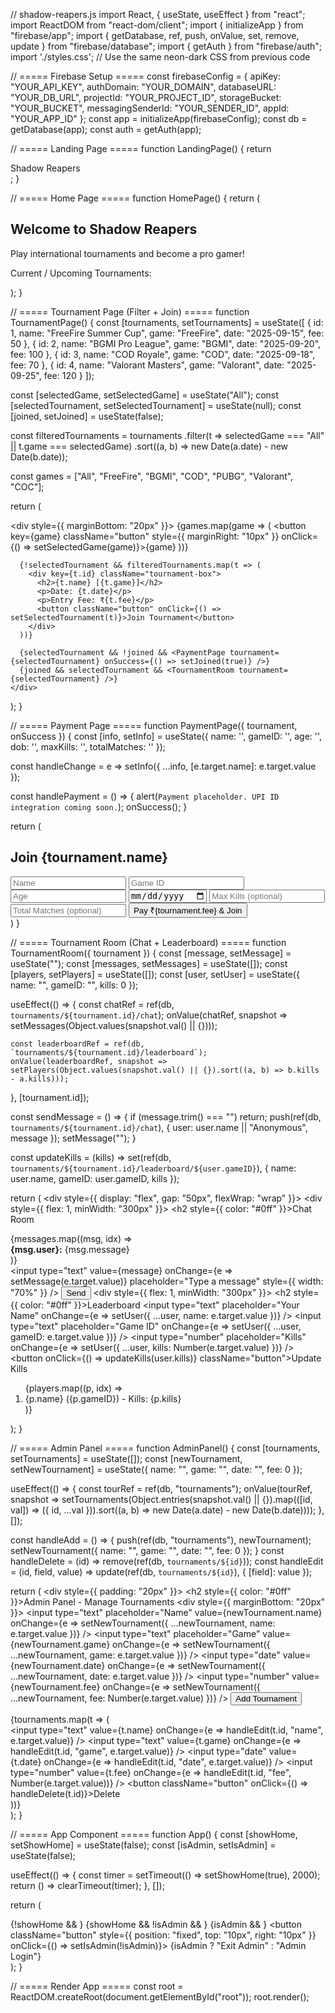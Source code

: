 // shadow-reapers.js
import React, { useState, useEffect } from "react";
import ReactDOM from "react-dom/client";
import { initializeApp } from "firebase/app";
import { getDatabase, ref, push, onValue, set, remove, update } from "firebase/database";
import { getAuth } from "firebase/auth";
import './styles.css'; // Use the same neon-dark CSS from previous code

// ===== Firebase Setup =====
const firebaseConfig = {
  apiKey: "YOUR_API_KEY",
  authDomain: "YOUR_DOMAIN",
  databaseURL: "YOUR_DB_URL",
  projectId: "YOUR_PROJECT_ID",
  storageBucket: "YOUR_BUCKET",
  messagingSenderId: "YOUR_SENDER_ID",
  appId: "YOUR_APP_ID"
};
const app = initializeApp(firebaseConfig);
const db = getDatabase(app);
const auth = getAuth(app);

// ===== Landing Page =====
function LandingPage() {
  return <div className="landing"><div className="neon-logo">Shadow Reapers</div></div>;
}

// ===== Home Page =====
function HomePage() {
  return (
    <div className="home">
      <section className="section">
        <h1>Welcome to Shadow Reapers</h1>
        <p>Play international tournaments and become a pro gamer!</p>
        <p>Current / Upcoming Tournaments:</p>
        <TournamentPage />
      </section>
    </div>
  );
}

// ===== Tournament Page (Filter + Join) =====
function TournamentPage() {
  const [tournaments, setTournaments] = useState([
    { id: 1, name: "FreeFire Summer Cup", game: "FreeFire", date: "2025-09-15", fee: 50 },
    { id: 2, name: "BGMI Pro League", game: "BGMI", date: "2025-09-20", fee: 100 },
    { id: 3, name: "COD Royale", game: "COD", date: "2025-09-18", fee: 70 },
    { id: 4, name: "Valorant Masters", game: "Valorant", date: "2025-09-25", fee: 120 }
  ]);

  const [selectedGame, setSelectedGame] = useState("All");
  const [selectedTournament, setSelectedTournament] = useState(null);
  const [joined, setJoined] = useState(false);

  const filteredTournaments = tournaments
    .filter(t => selectedGame === "All" || t.game === selectedGame)
    .sort((a, b) => new Date(a.date) - new Date(b.date));

  const games = ["All", "FreeFire", "BGMI", "COD", "PUBG", "Valorant", "COC"];

  return (
    <div>
      <div style={{ marginBottom: "20px" }}>
        {games.map(game => (
          <button key={game} className="button" style={{ marginRight: "10px" }} onClick={() => setSelectedGame(game)}>{game}</button>
        ))}
      </div>

      {!selectedTournament && filteredTournaments.map(t => (
        <div key={t.id} className="tournament-box">
          <h2>{t.name} [{t.game}]</h2>
          <p>Date: {t.date}</p>
          <p>Entry Fee: ₹{t.fee}</p>
          <button className="button" onClick={() => setSelectedTournament(t)}>Join Tournament</button>
        </div>
      ))}

      {selectedTournament && !joined && <PaymentPage tournament={selectedTournament} onSuccess={() => setJoined(true)} />}
      {joined && selectedTournament && <TournamentRoom tournament={selectedTournament} />}
    </div>
  );
}

// ===== Payment Page =====
function PaymentPage({ tournament, onSuccess }) {
  const [info, setInfo] = useState({ name: '', gameID: '', age: '', dob: '', maxKills: '', totalMatches: '' });

  const handleChange = e => setInfo({ ...info, [e.target.name]: e.target.value });

  const handlePayment = () => {
    alert(`Payment placeholder. UPI ID integration coming soon.`);
    onSuccess();
  }

  return (
    <div>
      <h2>Join {tournament.name}</h2>
      <input type="text" name="name" placeholder="Name" onChange={handleChange} />
      <input type="text" name="gameID" placeholder="Game ID" onChange={handleChange} />
      <input type="number" name="age" placeholder="Age" onChange={handleChange} />
      <input type="date" name="dob" onChange={handleChange} />
      <input type="number" name="maxKills" placeholder="Max Kills (optional)" onChange={handleChange} />
      <input type="number" name="totalMatches" placeholder="Total Matches (optional)" onChange={handleChange} />
      <button className="button" onClick={handlePayment}>Pay ₹{tournament.fee} & Join</button>
    </div>
  )
}

// ===== Tournament Room (Chat + Leaderboard) =====
function TournamentRoom({ tournament }) {
  const [message, setMessage] = useState("");
  const [messages, setMessages] = useState([]);
  const [players, setPlayers] = useState([]);
  const [user, setUser] = useState({ name: "", gameID: "", kills: 0 });

  useEffect(() => {
    const chatRef = ref(db, `tournaments/${tournament.id}/chat`);
    onValue(chatRef, snapshot => setMessages(Object.values(snapshot.val() || {})));

    const leaderboardRef = ref(db, `tournaments/${tournament.id}/leaderboard`);
    onValue(leaderboardRef, snapshot => setPlayers(Object.values(snapshot.val() || {}).sort((a, b) => b.kills - a.kills)));
  }, [tournament.id]);

  const sendMessage = () => {
    if (message.trim() === "") return;
    push(ref(db, `tournaments/${tournament.id}/chat`), { user: user.name || "Anonymous", message });
    setMessage("");
  }

  const updateKills = (kills) => set(ref(db, `tournaments/${tournament.id}/leaderboard/${user.gameID}`), { name: user.name, gameID: user.gameID, kills });

  return (
    <div style={{ display: "flex", gap: "50px", flexWrap: "wrap" }}>
      <div style={{ flex: 1, minWidth: "300px" }}>
        <h2 style={{ color: "#0ff" }}>Chat Room</h2>
        <div className="chat-room">{messages.map((msg, idx) => <div key={idx} className="chat-message"><b>{msg.user}:</b> {msg.message}</div>)}</div>
        <input type="text" value={message} onChange={e => setMessage(e.target.value)} placeholder="Type a message" style={{ width: "70%" }} />
        <button onClick={sendMessage} className="button">Send</button>
      </div>
      <div style={{ flex: 1, minWidth: "300px" }}>
        <h2 style={{ color: "#0ff" }}>Leaderboard</h2>
        <input type="text" placeholder="Your Name" onChange={e => setUser({ ...user, name: e.target.value })} />
        <input type="text" placeholder="Game ID" onChange={e => setUser({ ...user, gameID: e.target.value })} />
        <input type="number" placeholder="Kills" onChange={e => setUser({ ...user, kills: Number(e.target.value) })} />
        <button onClick={() => updateKills(user.kills)} className="button">Update Kills</button>
        <ol className="leaderboard">{players.map((p, idx) => <li key={idx}>{p.name} ({p.gameID}) - Kills: {p.kills}</li>)}</ol>
      </div>
    </div>
  );
}

// ===== Admin Panel =====
function AdminPanel() {
  const [tournaments, setTournaments] = useState([]);
  const [newTournament, setNewTournament] = useState({ name: "", game: "", date: "", fee: 0 });

  useEffect(() => {
    const tourRef = ref(db, "tournaments");
    onValue(tourRef, snapshot => setTournaments(Object.entries(snapshot.val() || {}).map(([id, val]) => ({ id, ...val })).sort((a, b) => new Date(a.date) - new Date(b.date))));
  }, []);

  const handleAdd = () => { push(ref(db, "tournaments"), newTournament); setNewTournament({ name: "", game: "", date: "", fee: 0 }); }
  const handleDelete = (id) => remove(ref(db, `tournaments/${id}`));
  const handleEdit = (id, field, value) => update(ref(db, `tournaments/${id}`), { [field]: value });

  return (
    <div style={{ padding: "20px" }}>
      <h2 style={{ color: "#0ff" }}>Admin Panel - Manage Tournaments</h2>
      <div style={{ marginBottom: "20px" }}>
        <input type="text" placeholder="Name" value={newTournament.name} onChange={e => setNewTournament({ ...newTournament, name: e.target.value })} />
        <input type="text" placeholder="Game" value={newTournament.game} onChange={e => setNewTournament({ ...newTournament, game: e.target.value })} />
        <input type="date" value={newTournament.date} onChange={e => setNewTournament({ ...newTournament, date: e.target.value })} />
        <input type="number" value={newTournament.fee} onChange={e => setNewTournament({ ...newTournament, fee: Number(e.target.value) })} />
        <button className="button" onClick={handleAdd}>Add Tournament</button>
      </div>
      <div>
        {tournaments.map(t => (
          <div key={t.id} className="tournament-box">
            <input type="text" value={t.name} onChange={e => handleEdit(t.id, "name", e.target.value)} />
            <input type="text" value={t.game} onChange={e => handleEdit(t.id, "game", e.target.value)} />
            <input type="date" value={t.date} onChange={e => handleEdit(t.id, "date", e.target.value)} />
            <input type="number" value={t.fee} onChange={e => handleEdit(t.id, "fee", Number(e.target.value))} />
            <button className="button" onClick={() => handleDelete(t.id)}>Delete</button>
          </div>
        ))}
      </div>
    </div>
  );
}

// ===== App Component =====
function App() {
  const [showHome, setShowHome] = useState(false);
  const [isAdmin, setIsAdmin] = useState(false);

  useEffect(() => { const timer = setTimeout(() => setShowHome(true), 2000); return () => clearTimeout(timer); }, []);

  return (
    <div>
      {!showHome && <LandingPage />}
      {showHome && !isAdmin && <HomePage />}
      {isAdmin && <AdminPanel />}
      <button className="button" style={{ position: "fixed", top: "10px", right: "10px" }} onClick={() => setIsAdmin(!isAdmin)}>
        {isAdmin ? "Exit Admin" : "Admin Login"}
      </button>
    </div>
  );
}

// ===== Render App =====
const root = ReactDOM.createRoot(document.getElementById("root"));
root.render(<App />);
